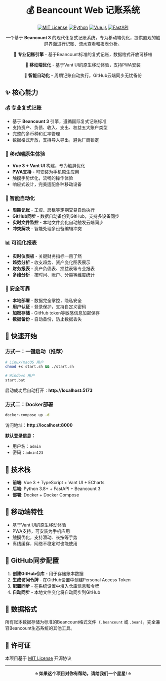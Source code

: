 <div align="center">

# 💰 Beancount Web 记账系统

[![MIT License](https://img.shields.io/badge/license-MIT-green.svg)](https://opensource.org/licenses/MIT)
[![Python](https://img.shields.io/badge/python-3.8+-blue.svg)](https://www.python.org/downloads/)
[![Vue.js](https://img.shields.io/badge/vue-3.x-green.svg)](https://vuejs.org/)
[![FastAPI](https://img.shields.io/badge/fastapi-latest-009688.svg)](https://fastapi.tiangolo.com/)

一个基于 **Beancount 3** 的现代化复式记账系统，专为移动端优化，提供直观的触屏界面进行记账、流水查看和报表分析。

🎯 **专业记账引擎** - 基于Beancount标准的复式记账，数据格式开放可移植

📱 **移动端优化** - 基于Vant UI的原生移动体验，支持PWA安装

🔄 **智能自动化** - 周期记账自动执行，GitHub云端同步无忧备份

</div>

## ✨ 核心能力

### 💰 专业复式记账
- 基于 **Beancount 3** 引擎，遵循国际复式记账标准
- 支持资产、负债、收入、支出、权益五大账户类型
- 完整的多币种和汇率管理
- 数据格式开放，支持导入导出，避免厂商锁定

### 📱 移动端原生体验
- **Vue 3 + Vant UI** 构建，专为触屏优化
- **PWA支持** - 可安装为手机原生应用
- 触摸手势优化，流畅的操作体验
- 响应式设计，完美适配各种移动设备

### 🔄 智能自动化
- **周期记账** - 工资、房租等定期交易自动执行
- **GitHub同步** - 数据自动备份到GitHub，支持多设备同步
- **实时文件监控** - 本地文件变化自动触发云端同步
- **冲突解决** - 智能处理多设备编辑冲突

### 📊 可视化报表
- **实时仪表板** - 关键财务指标一目了然
- **趋势分析** - 收支趋势、资产变化图表展示
- **财务报表** - 资产负债表、损益表等专业报表
- **多维分析** - 按时间、账户、分类等维度统计

### 🔐 安全可靠
- **本地部署** - 数据完全掌控，隐私安全
- **用户认证** - 登录保护，支持自定义密码
- **加密存储** - GitHub token等敏感信息加密保存
- **数据备份** - 自动备份，防止数据丢失

## 🚀 快速开始

### 方式一：一键启动（推荐）

```bash
# Linux/macOS 用户
chmod +x start.sh && ./start.sh

# Windows 用户
start.bat
```

启动成功后自动打开：**http://localhost:5173**

### 方式二：Docker部署

```bash
docker-compose up -d
```

访问地址：**http://localhost:8000**

**默认登录信息：**
- 用户名：`admin`
- 密码：`admin123`

## 🔧 技术栈

- **前端**: Vue 3 + TypeScript + Vant UI + ECharts
- **后端**: Python 3.8+ + FastAPI + Beancount 3
- **部署**: Docker + Docker Compose

## 📱 移动端特性

- 基于Vant UI的原生移动体验
- PWA支持，可安装为手机应用
- 触摸优化，支持滑动、长按等手势
- 离线缓存，网络不稳定时也能使用

## 🔄 GitHub同步配置

1. **创建GitHub仓库** - 用于存储账本数据
2. **生成访问令牌** - 在GitHub设置中创建Personal Access Token
3. **配置同步** - 在系统设置中填入仓库信息和令牌
4. **自动同步** - 本地文件变化将自动同步到GitHub

## 📁 数据格式

所有账本数据存储为标准的Beancount格式文件（`.beancount` 或 `.bean`），完全兼容Beancount生态系统的其他工具。

## 📄 许可证

本项目基于 [MIT License](LICENSE) 开源协议

---

<div align="center">

**⭐ 如果这个项目对你有帮助，请给我们一个星星! ⭐**

</div>